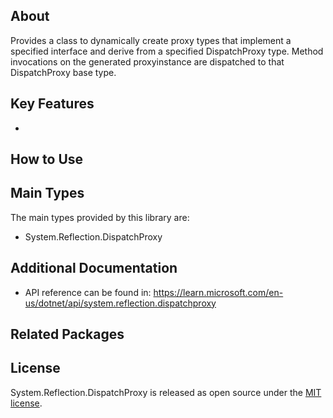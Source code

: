 ## About

<!-- A description of the package and where one can find more documentation -->

Provides a class to dynamically create proxy types that implement a specified interface and derive from a specified DispatchProxy type. Method invocations on the generated proxyinstance are dispatched to that DispatchProxy base type.

## Key Features

<!-- The key features of this package -->

*

## How to Use

<!-- A compelling example on how to use this package with code, as well as any specific guidelines for when to use the package -->


## Main Types

<!-- The main types provided in this library -->

The main types provided by this library are:

- System.Reflection.DispatchProxy

## Additional Documentation

- API reference can be found in: https://learn.microsoft.com/en-us/dotnet/api/system.reflection.dispatchproxy

## Related Packages

<!-- The related packages associated with this package -->


## License

<!-- How to provide feedback on this package and contribute to it -->

System.Reflection.DispatchProxy is released as open source under the [MIT license](https://licenses.nuget.org/MIT).